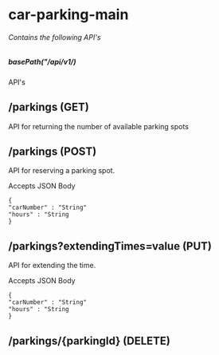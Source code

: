 # car-parking-main
###### Contains the following API's
##### basePath("/api/v1/)
API's
## /parkings (GET)
API for returning the number of available parking spots

## /parkings (POST)
API for reserving a parking spot.

Accepts JSON Body  
```
{
"carNumber" : "String"
"hours" : "String
}
```

## /parkings?extendingTimes=value (PUT)
API for extending the time.

Accepts JSON Body  
```
{
"carNumber" : "String"
"hours" : "String
}
```

## /parkings/{parkingId} (DELETE)
